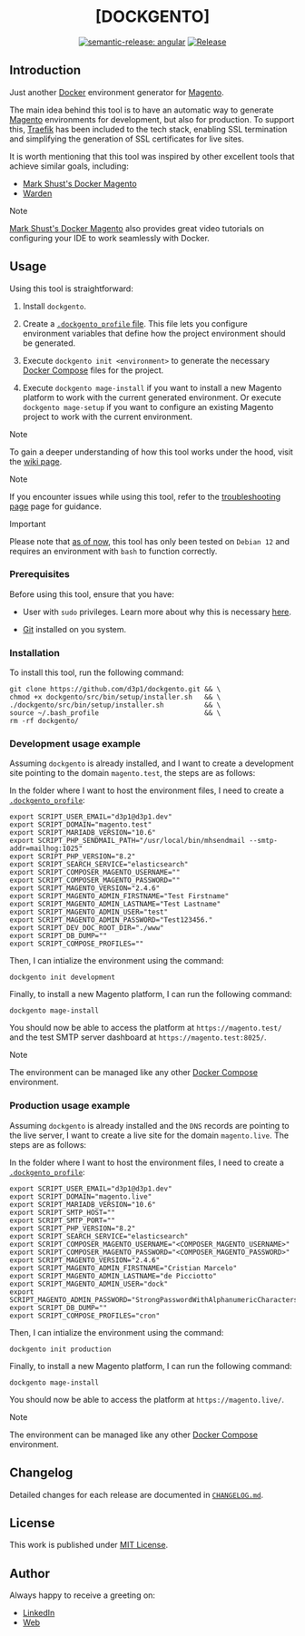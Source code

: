 <div align=center>

# [DOCKGENTO]

[![semantic-release: angular](https://img.shields.io/badge/semantic--release-angular-e10079?logo=semantic-release)](https://github.com/semantic-release/semantic-release)
[![Release](https://github.com/d3p1/dockgento/actions/workflows/release.yml/badge.svg)](https://github.com/d3p1/dockgento/actions/workflows/release.yml)

</div>

## Introduction

Just another [Docker](https://www.docker.com/) environment generator for [Magento](https://business.adobe.com/products/magento/open-source.html).

The main idea behind this tool is to have an automatic way to generate [Magento](https://business.adobe.com/products/magento/open-source.html) environments for development, but also for production. To support this, [Traefik](https://doc.traefik.io/traefik/) has been included to the tech stack, enabling SSL termination and simplifying the generation of SSL certificates for live sites.

It is worth mentioning that this tool was inspired by other excellent tools that achieve similar goals, including:

- [Mark Shust's Docker Magento](https://github.com/markshust/docker-magento)
- [Warden](https://docs.warden.dev/environments/magento2.html)

> [!NOTE]
> [Mark Shust's Docker Magento](https://github.com/markshust/docker-magento) also provides great video tutorials on configuring your IDE to work seamlessly with Docker.

## Usage

Using this tool is straightforward:

1. Install `dockgento`.

2. Create a [`.dockgento_profile` file](https://github.com/d3p1/dockgento/blob/v1.11.4/src/bin/etc/.dockgento_profile.sample). This file lets you configure environment variables that define how the project environment should be generated.

3. Execute `dockgento init <environment>` to generate the necessary [Docker Compose](https://docs.docker.com/compose/) files for the project.

4. Execute `dockgento mage-install` if you want to install a new Magento platform to work with the current generated environment. Or execute `dockgento mage-setup` if you want to configure an existing Magento project to work with the current environment.

> [!NOTE]
> To gain a deeper understanding of how this tool works under the hood, visit the [wiki page](https://github.com/d3p1/dockgento/wiki).

> [!NOTE]
> If you encounter issues while using this tool, refer to the [troubleshooting page](https://github.com/d3p1/dockgento/wiki/%5B6%5D-Troubleshooting) page for guidance.

> [!IMPORTANT]
> Please note that [as of now](https://github.com/d3p1/dockgento/issues/8), this tool has only been tested on `Debian 12` and requires an environment with `bash` to function correctly.

### Prerequisites

Before using this tool, ensure that you have:

- User with `sudo` privileges. Learn more about why this is necessary [here](https://github.com/d3p1/dockgento/wiki/%5B5%5D-Command-script).

- [Git](https://git-scm.com/) installed on you system.

### Installation

To install this tool, run the following command:

```shell
git clone https://github.com/d3p1/dockgento.git && \
chmod +x dockgento/src/bin/setup/installer.sh   && \
./dockgento/src/bin/setup/installer.sh          && \
source ~/.bash_profile                          && \
rm -rf dockgento/
```

### Development usage example

Assuming `dockgento` is already installed, and I want to create a development site pointing to the domain `magento.test`, the steps are as follows:

In the folder where I want to host the environment files, I need to create a [`.dockgento_profile`](https://github.com/d3p1/dockgento/blob/v1.11.4/src/bin/etc/.dockgento_profile.dev.sample):

```shell
export SCRIPT_USER_EMAIL="d3p1@d3p1.dev"
export SCRIPT_DOMAIN="magento.test"
export SCRIPT_MARIADB_VERSION="10.6"
export SCRIPT_PHP_SENDMAIL_PATH="/usr/local/bin/mhsendmail --smtp-addr=mailhog:1025"
export SCRIPT_PHP_VERSION="8.2"
export SCRIPT_SEARCH_SERVICE="elasticsearch"
export SCRIPT_COMPOSER_MAGENTO_USERNAME=""
export SCRIPT_COMPOSER_MAGENTO_PASSWORD=""
export SCRIPT_MAGENTO_VERSION="2.4.6"
export SCRIPT_MAGENTO_ADMIN_FIRSTNAME="Test Firstname"
export SCRIPT_MAGENTO_ADMIN_LASTNAME="Test Lastname"
export SCRIPT_MAGENTO_ADMIN_USER="test"
export SCRIPT_MAGENTO_ADMIN_PASSWORD="Test123456."
export SCRIPT_DEV_DOC_ROOT_DIR="./www"
export SCRIPT_DB_DUMP=""
export SCRIPT_COMPOSE_PROFILES=""
```

Then, I can intialize the environment using the command:

```shell
dockgento init development
```

Finally, to install a new Magento platform, I can run the following command:

```shell
dockgento mage-install
```

You should now be able to access the platform at `https://magento.test/` and the test SMTP server dashboard at `https://magento.test:8025/`.

> [!NOTE]
> The environment can be managed like any other [Docker Compose](https://docs.docker.com/compose/) environment.

### Production usage example

Assuming `dockgento` is already installed and the `DNS` records are pointing to the live server, I want to create a live site for the domain `magento.live`. The steps are as follows:

In the folder where I want to host the environment files, I need to create a [`.dockgento_profile`](https://github.com/d3p1/dockgento/blob/v1.11.4/src/bin/etc/.dockgento_profile.prod.sample):

```shell
export SCRIPT_USER_EMAIL="d3p1@d3p1.dev"
export SCRIPT_DOMAIN="magento.live"
export SCRIPT_MARIADB_VERSION="10.6"
export SCRIPT_SMTP_HOST=""
export SCRIPT_SMTP_PORT=""
export SCRIPT_PHP_VERSION="8.2"
export SCRIPT_SEARCH_SERVICE="elasticsearch"
export SCRIPT_COMPOSER_MAGENTO_USERNAME="<COMPOSER_MAGENTO_USERNAME>"
export SCRIPT_COMPOSER_MAGENTO_PASSWORD="<COMPOSER_MAGENTO_PASSWORD>"
export SCRIPT_MAGENTO_VERSION="2.4.6"
export SCRIPT_MAGENTO_ADMIN_FIRSTNAME="Cristian Marcelo"
export SCRIPT_MAGENTO_ADMIN_LASTNAME="de Picciotto"
export SCRIPT_MAGENTO_ADMIN_USER="dock"
export SCRIPT_MAGENTO_ADMIN_PASSWORD="StrongPasswordWithAlphanumericCharacters"
export SCRIPT_DB_DUMP=""
export SCRIPT_COMPOSE_PROFILES="cron"
```

Then, I can intialize the environment using the command:

```shell
dockgento init production
```

Finally, to install a new Magento platform, I can run the following command:

```shell
dockgento mage-install
```

You should now be able to access the platform at `https://magento.live/`.

> [!NOTE]
> The environment can be managed like any other [Docker Compose](https://docs.docker.com/compose/) environment.

## Changelog

Detailed changes for each release are documented in [`CHANGELOG.md`](./CHANGELOG.md).

## License

This work is published under [MIT License](./LICENSE).

## Author

Always happy to receive a greeting on:

- [LinkedIn](https://www.linkedin.com/in/cristian-marcelo-de-picciotto/) 
- [Web](https://d3p1.dev/)
